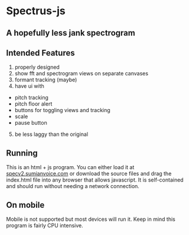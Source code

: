 # Spectrus-js
## A hopefully less jank spectrogram

## Intended Features
1. properly designed
2. show fft and spectrogram views on separate canvases
3. formant tracking (maybe)
4. have ui with
  - pitch tracking
  - pitch floor alert
  - buttons for toggling views and tracking
  - scale
  - pause button
5. be less laggy than the original

## Running
This is an html + js program. You can either load it at [specv2.sumianvoice.com](https://specv2.sumianvoice.com/) or download the source files and drag the index.html file into any browser that allows javascript. It is self-contained and should run without needing a network connection.

## On mobile
Mobile is not supported but most devices will run it. Keep in mind this program is fairly CPU intensive.
